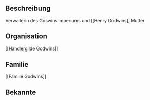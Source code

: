 ## Beschreibung
Verwalterin des Goswins Imperiums und [[Henry Godwins]] Mutter

## Organisation
[[Händlergilde Godwins]]

## Familie
[[Familie Godwins]]

## Bekannte
